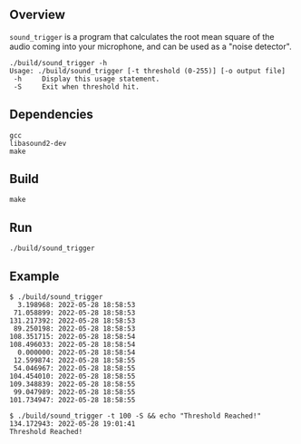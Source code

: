 ## Overview

`sound_trigger` is a program that calculates the root mean square of the audio
coming into your microphone, and can be used as a "noise detector".

```
./build/sound_trigger -h
Usage: ./build/sound_trigger [-t threshold (0-255)] [-o output file]
 -h     Display this usage statement.
 -S     Exit when threshold hit.
```

## Dependencies

```
gcc
libasound2-dev
make
```

## Build

```
make
```

## Run

```
./build/sound_trigger
```

## Example

```
$ ./build/sound_trigger
  3.198968: 2022-05-28 18:58:53
 71.058899: 2022-05-28 18:58:53
131.217392: 2022-05-28 18:58:53
 89.250198: 2022-05-28 18:58:53
108.351715: 2022-05-28 18:58:54
108.496033: 2022-05-28 18:58:54
  0.000000: 2022-05-28 18:58:54
 12.599874: 2022-05-28 18:58:55
 54.046967: 2022-05-28 18:58:55
104.454010: 2022-05-28 18:58:55
109.348839: 2022-05-28 18:58:55
 99.047989: 2022-05-28 18:58:55
101.734947: 2022-05-28 18:58:55
```

```
$ ./build/sound_trigger -t 100 -S && echo "Threshold Reached!"
134.172943: 2022-05-28 19:01:41
Threshold Reached!
```
